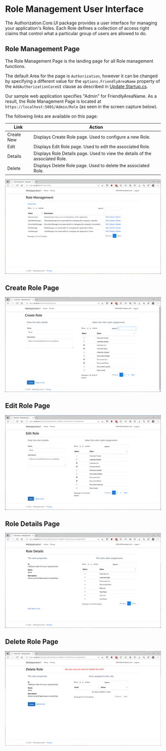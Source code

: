 # Role Management User Interface

The Authorization.Core.UI package provides a user interface for managing your application's Roles.
Each Role defines a collection of access right claims that control what a particular group of users 
are allowed to do.

## Role Management Page

The Role Management Page is the landing page for all Role management functions.

The default Area for the page is `Authorization`, however it can be changed by specifying a different 
value for the `options.FriendlyAreaName` property of the `AddAuthorizationCoreUI` clause 
as described in [Update Startup.cs](Install-UI-Package.md#update-startupcs-programcs-in-net-60).

Our sample web application specifies "Admin" for FriendlyAreaName. As a result, the Role Management 
Page is located at ```https://localhost:5001/Admin/Role``` (as seen in the screen capture below).

The following links are available on this page:

  |**Link**|**Action**|
  |---|---|
  |Create New| Displays Create Role page. Used to configure a new Role.|
  |Edit|Displays Edit Role page. Used to edit the associated Role.|
  |Details|Displays Role Details page. Used to view the details of the associated Role.|
  |Delete|Displays Delete Role page. Used to delete the associated Role.|

![Role Management Page](../assets/Role-Management-Page.png)

## Create Role Page

![Create Role Page](../assets/Role-Create-Page.png)

## Edit Role Page

![Edit Role Page](../assets/Role-Edit-Page.png)

## Role Details Page

![Role Details Page](../assets/Role-Details-Page.png)

## Delete Role Page

![Delete Role Page](../assets/Role-Delete-Page.png)
